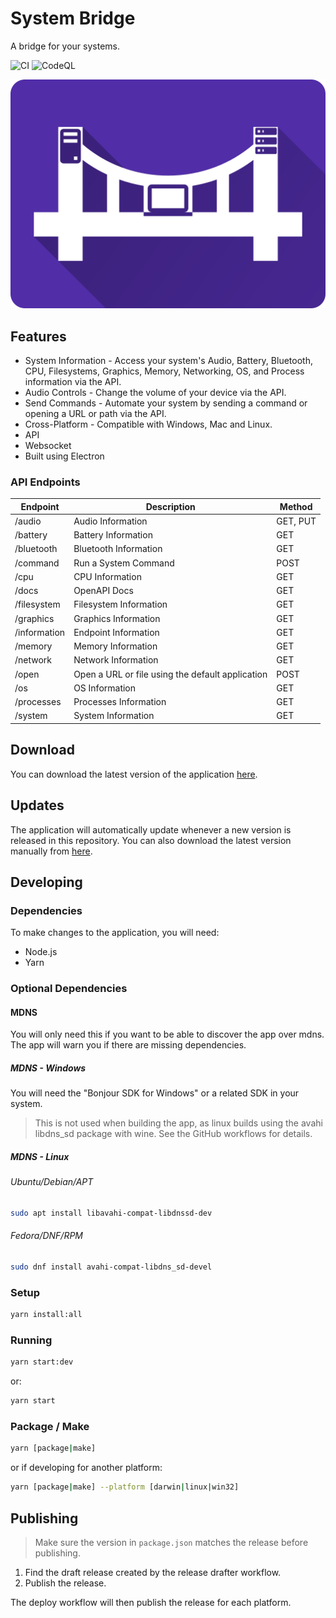 # System Bridge

A bridge for your systems.

![CI](https://github.com/timmo001/system-bridge/workflows/CI/badge.svg) ![CodeQL](https://github.com/timmo001/system-bridge/workflows/CodeQL/badge.svg)

![Logo](./public/system-bridge-rect.png)

## Features

- System Information - Access your system's Audio, Battery, Bluetooth, CPU,
 Filesystems, Graphics, Memory, Networking, OS, and Process information via the
 API.
- Audio Controls - Change the volume of your device via the API.
- Send Commands - Automate your system by sending a command or opening a URL or
 path via the API.
- Cross-Platform - Compatible with Windows, Mac and Linux.
- API
- Websocket
- Built using Electron

### API Endpoints

| Endpoint     | Description                                      | Method   |
| ------------ | ------------------------------------------------ | -------- |
| /audio       | Audio Information                                | GET, PUT |
| /battery     | Battery Information                              | GET      |
| /bluetooth   | Bluetooth Information                            | GET      |
| /command     | Run a System Command                             | POST     |
| /cpu         | CPU Information                                  | GET      |
| /docs        | OpenAPI Docs                                     | GET      |
| /filesystem  | Filesystem Information                           | GET      |
| /graphics    | Graphics Information                             | GET      |
| /information | Endpoint Information                             | GET      |
| /memory      | Memory Information                               | GET      |
| /network     | Network Information                              | GET      |
| /open        | Open a URL or file using the default application | POST     |
| /os          | OS Information                                   | GET      |
| /processes   | Processes Information                            | GET      |
| /system      | System Information                               | GET      |

## Download

You can download the latest version of the application [here](https://github.com/timmo001/system-bridge/releases).

## Updates

The application will automatically update whenever a new version is released in
this repository. You can also download the latest version manually from [here](https://github.com/timmo001/system-bridge/releases).

## Developing

### Dependencies

To make changes to the application, you will need:

- Node.js
- Yarn

### Optional Dependencies

#### MDNS

You will only need this if you want to be able to discover the app over mdns.
The app will warn you if there are missing dependencies.

##### MDNS - Windows

You will need the "Bonjour SDK for Windows" or a related SDK in your system.

> This is not used when building the app, as linux builds using the avahi
> libdns_sd package with wine. See the GitHub workflows for details.

##### MDNS - Linux

###### Ubuntu/Debian/APT

```bash
sudo apt install libavahi-compat-libdnssd-dev
```

###### Fedora/DNF/RPM

```bash
sudo dnf install avahi-compat-libdns_sd-devel
```

### Setup

```bash
yarn install:all
```

### Running

```bash
yarn start:dev
```

or:

```bash
yarn start
```

### Package / Make

```bash
yarn [package|make]
```

or if developing for another platform:

```bash
yarn [package|make] --platform [darwin|linux|win32]
```

## Publishing

> Make sure the version in `package.json` matches the release before publishing.

1. Find the draft release created by the release drafter workflow.
1. Publish the release.

The deploy workflow will then publish the release for each platform.
